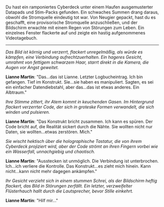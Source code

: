Du hast ein ramponiertes Cyberdeck unter einem Haufen ausgemusterter Datapads und Stim-Packs gefunden. Ein schwaches Summen drang daraus, obwohl die Stromquelle eindeutig tot war. Von Neugier gepackt, hast du es geschafft, eine provisorische Stromquelle anzuschließen, und der Bildschirm erwachte mit einem Regen von Störungen zum Leben. Ein einzelnes Fenster flackerte auf und zeigte ein hastig aufgenommenes Videotagebuch.

---

_Das Bild ist körnig und verzerrt, flackert unregelmäßig, als würde es kämpfen, eine Verbindung aufrechtzuerhalten. Ein hageres Gesicht, umrahmt von fettigem schwarzem Haar, starrt direkt in die Kamera, die Augen vor Angst geweitet._

**Lianne Martin**: "Das...das ist Lianne. Letzter Logbucheintrag. Ich bin gefangen. Tief im Konstrukt. Sie...sie haben es manipuliert. Sagten, es sei ein einfacher Datendiebstahl, aber das...das ist etwas anderes. Ein Albtraum."

_Ihre Stimme zittert, ihr Atem kommt in keuchenden Gasen. Im Hintergrund flackert verzerrter Code, der sich in groteske Formen verwandelt, die sich winden und pulsieren._

**Lianne Martin**: "Das Konstrukt bricht zusammen. Ich kann es spüren. Der Code bricht auf, die Realität sickert durch die Nähte. Sie wollten nicht nur Daten, sie wollten...etwas zerstören. Mich."

_Sie wischt hektisch über die holographische Tastatur, die von ihrem Cyberdeck projiziert wird, aber der Code strömt an ihren Fingern vorbei wie ein Wasserfall, unnachgiebig und chaotisch._

**Lianne Martin**: "Ausstecken ist unmöglich. Die Verbindung ist unterbrochen. Ich...ich verliere die Kontrolle. Das Konstrukt...es zieht mich hinein. Kann nicht...kann nicht mehr dagegen ankämpfen."

_Ihr Gesicht verzieht sich in einem stummen Schrei, als der Bildschirm heftig flackert, das Bild in Störungen zerfällt. Ein letzter, verzweifelter Flüsterhauch hallt durch die Lautsprecher, bevor Stille einkehrt._

**Lianne Martin**: "Hilf mir..."

